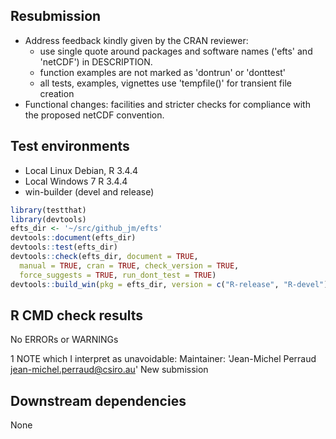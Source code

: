 ## Resubmission

* Address feedback kindly given by the CRAN reviewer:
    * use single quote around packages and software names ('efts' and 'netCDF') in DESCRIPTION.
    * function examples are not marked as 'dontrun' or 'donttest'
    * all tests, examples, vignettes use 'tempfile()' for transient file creation
* Functional changes: facilities and stricter checks for compliance with the proposed netCDF convention.

## Test environments

* Local Linux Debian, R 3.4.4
* Local Windows 7 R 3.4.4 
* win-builder (devel and release)

```R
library(testthat)
library(devtools)
efts_dir <- '~/src/github_jm/efts'
devtools::document(efts_dir)
devtools::test(efts_dir)
devtools::check(efts_dir, document = TRUE, 
  manual = TRUE, cran = TRUE, check_version = TRUE,
  force_suggests = TRUE, run_dont_test = TRUE)
devtools::build_win(pkg = efts_dir, version = c("R-release", "R-devel"))
```

## R CMD check results

No ERRORs or WARNINGs

1 NOTE which I interpret as unavoidable:
Maintainer: 'Jean-Michel Perraud <jean-michel.perraud@csiro.au>'
New submission


## Downstream dependencies

None

